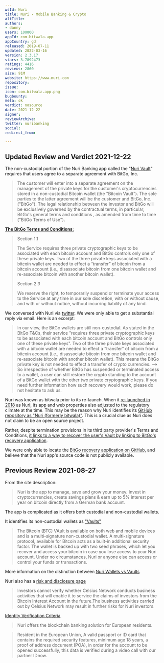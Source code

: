 ```yaml
---
wsId: Nuri
title: Nuri - Mobile Banking & Crypto
altTitle: 
authors:
- danny
users: 100000
appId: com.bitwala.app
appCountry: gd
released: 2019-07-11
updated: 2022-03-16
version: 2.3.17
stars: 3.7892473
ratings: 4416
reviews: 2860
size: 91M
website: https://www.nuri.com
repository: 
issue: 
icon: com.bitwala.app.png
bugbounty: 
meta: ok
verdict: nosource
date: 2021-12-22
signer: 
reviewArchive: 
twitter: nuribanking
social: 
redirect_from: 

---
```


## Updated Review and Verdict 2021-12-22

The non-custodial portion of the Nuri Banking app called the "[Nuri Vault](https://support.nuri.com/hc/en-gb/articles/360021669460-How-to-create-a-Nuri-vault-)" requires that users agree to a separate agreement with BitGo, Inc.

> The customer will enter into a separate agreement on the management of the private keys for the customer's cryptocurrencies stored in a non-custodial Bitcoin wallet (the "Bitcoin Vault"). The sole parties to the latter agreement will be the customer and BitGo, Inc. ("BitGo"). The legal relationship between the investor and BitGo will be exclusively governed by the contractual terms, in particular, BitGo's general terms and conditions , as amended from time to time ("BitGo Terms of Use"). 

**[The BitGo Terms and Conditions:](https://www.bitgo.com/legal/terms-of-use/)**

> Section 1.1
>
> The Service requires three private cryptographic keys to be associated with each bitcoin account and BitGo controls only one of these private keys. Two of the three private keys associated with a bitcoin wallet are needed to effect a “transfer” of bitcoin from a bitcoin account (i.e., disassociate bitcoin from one bitcoin wallet and re-associate bitcoin with another bitcoin wallet).
>
> Section 2.3
>
> We reserve the right, to temporarily suspend or terminate your access to the Service at any time in our sole discretion, with or without cause, and with or without notice, without incurring liability of any kind.

We conversed with Nuri via [twitter](https://twitter.com/NuriBanking/status/1430868739625529347). We were only able to get a substantial reply via email. Here is an excerpt:

> In our view, the BitGo wallets are still non-custodial. 
As stated in the BitGo T&Cs, their service "requires three private cryptographic keys to be associated with each bitcoin account and BitGo controls only one of these private keys".
Two of the three private keys associated with a bitcoin wallet are needed to effect a “transfer” of bitcoin from a bitcoin account (i.e., disassociate bitcoin from one bitcoin wallet and re-associate bitcoin with another bitcoin wallet). This means the BitGo private key is not needed to effect a transfer of crypto currencies.
--> So irrespective of whether BitGo has suspended or terminated access to a wallet, a user can still restore the crypto standing to the account of a BitGo wallet with the other two private cryptographic keys. If you need further information how such recovery would work, please do not hesitate to ask us.

Nuri was known as bitwala prior to its re-launch. When it [re-launched in 2018](https://en.wikipedia.org/wiki/Bitwala) as Nuri, its app and web properties also adjusted to the regulatory climate at the time. This may be the reason why Nuri identifies its [GitHub repository as "Nuri (formerly bitwala)"](https://github.com/orgs/bitwala/repositories). This is a crucial clue as Nuri does not claim to be an open source project. 

Rather, despite termination provisions in its third party provider's Terms and Conditions, [it links to a way to recover the user's Vault by linking to BitGo's recovery application](https://support.nuri.com/hc/en-gb/articles/360000988999-How-to-recover-my-Bitcoin-vault-).

We were only able to locate the [BitGo recovery application on GitHub](https://github.com/BitGo/wallet-recovery-wizard/releases), and believe that the Nuri app's source code is not publicly available.


## Previous Review 2021-08-27

From the site description:

> Nuri is the app to manage, save and grow your money. Invest in cryptocurrencies, create savings plans & earn up to 5% interest per year on bitcoin directly from a German bank account.

The app is complicated as it offers both custodial and non-custodial wallets. 

It identifies its non-custodial wallets as ["Vaults"](https://nuri.com/how-to/wallet/)

> The Bitcoin (BTC) VAult is available on both web and mobile devices and is a multi-signature non-custodial wallet. A multi-signature protocol, available for Bitcoin acts as a built-in additional security factor. The wallet is backed up with two seed phrases, which let you recover and access your bitcoin in case you lose access to your Nuri account. Under no circumstances, Nuri or anyone else can access or control your funds or transactions.

More information on the distinction between [Nuri Wallets vs Vaults](https://support.nuri.com/hc/en-gb/articles/360022033460-Wallets-Vaults-What-s-the-difference-)

Nuri also has a [risk and disclosure page](https://nuri.com/uploads/Nuri_Bitcoin_Interest_Account_Risk_Warning_EN_b93582385c.pdf)

> Investors cannot verify whether Celsius Network conducts business activities that will enable it to service the claims of investors from the Bitcoin Interest Account in the future.The business activities carried out by Celsius Network may result in further risks for Nuri investors.

[Identity Verification Criteria](https://support.nuri.com/hc/en-gb/articles/360021577139-What-are-the-verification-criteria-)

> Nuri offers the blockchain banking solution for European residents.

> Resident in the European Union, A valid passport or ID card that contains the required security features, minimum age 18 years,
a proof of address document (POA), in order for the account to be opened successfully, this data is verified during a video call with our partner IDnow.

